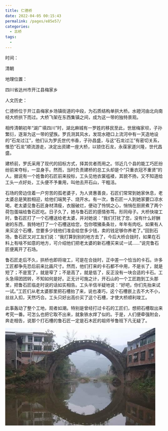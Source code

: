 ```yaml
---
title: 仁德桥
date: 2022-04-05 00:15:43
permalink: /pages/e85e57/
categories:
  - 古桥
tags:
  - 
---
```

时间：

清朝

地理位置：

四川省达州市开江县梅家乡

人文历史：

仁德桥位于开江县梅家乡场镇街道的中段，为石质结构单拱大桥。水磴河由北向南经大桥拱下而过。大桥飞架在东西集镇之间，成为这一带的独特景观。

相传清朝初年“湖广填四川”时，湖北麻城有一罗姓的移民至此，世居梅家坝，子孙繁衍，逐渐为这一带的望族。罗氏测其风水，发现水磴口上流河中有一天造地设的“石龙过江”，他们认为罗氏世代书香，子孙昌盛，与这“石龙过江”有密切关系，惟恐“石龙”顺流游走，决定出资建一座大桥，以锁住石龙，永葆家道兴隆，世代昌盛。

建桥前，罗氏采用了现代的招标方式，择其优者而用之。邻近几个县的能工巧匠纷纷前来夺标，一显身手。然而，当时负责建桥的总工头却是个“只重衣冠不重贤”的人。据说有一个姓鲁的石匠前来投标，工头见他衣裳褴褛，其貌不扬，又不知道给工头一点好处，工头便不予重用，叫他去开石山，干粗活。

石场的旁边住着一户穷苦的孤老婆子，为人贤惠善良，石匠们常常到她家休息，老太婆总是笑脸相迎，给他们端凳子、烧开水。有一次，鲁石匠一人到她家要口凉水喝，老太婆见鲁石匠身材清瘦，衣服破烂，便动了怜悯之心，悄悄在厨房煮了两个荷包蛋端给鲁石匠吃。日子久了，她与鲁石匠的感情弥笃，形同母子。大桥快竣工时，鲁石匠打了一个石槽送给老太婆，并对她说：“我们打扰了您，没有什么好酬谢的东西，我特地打了一个石槽送给您，包你喂猪条条壮，年年有肉吃。如果有人来买这个石槽，您要多少钱他们准会给您多少钱，卖的钱足够你养老了。”回到石场，鲁石匠又对工友们说：“我打算到别的地方去了，今后大桥合拢时，如果在石料上有啥不如意的地方，可介绍他们把老太婆的新石槽买来试一试……”说完鲁石匠便离开了石场。

鲁石匠走后不久，拱桥也即将竣工，可是在合拢时，正中差一个恰当的卡石。许多工匠都争先恐后前来比画尺寸。然而，他们打来的卡石都不中用，不是长了，就是短了；不是宽了，就是窄了；不是高了，就是低了，反正没有一块合适的卡石。工头急得团团转，不知如何是好。正无计可施之计，开石山的一个工匠跑到工头那里，把鲁石匠临走时说的话如实相告。工头半信半疑地说：“好吧，你们先抬来试一试。”工匠们从老太婆那里把石槽抬了来，说也凑巧，这个石槽嵌上去不大不小，丝丝入扣，天然巧合。工头只好出高价买了这个石槽，才使大桥顺利竣工。

此事轰动了整个工地，观者如潮。特别是曾经打过卡石的工匠们，想把石槽取出来考究一番。可怎么也把它取不出来，就象铁水焊了似的。于是，人们便牵强附会，奔走相告，说那个打石槽的鲁石匠一定是石木匠的祖师爷鲁班下凡无疑了。

![仁德桥](/img/photo/34.jpg)
